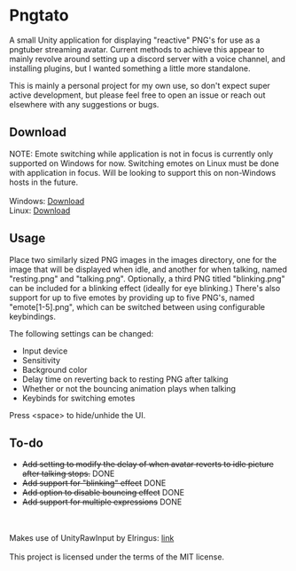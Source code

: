 
# Pngtato
 
A small Unity application for displaying "reactive" PNG's for use as a pngtuber streaming avatar.  Current methods to achieve this appear to mainly revolve around setting up a discord server with a voice channel, and installing plugins, but I wanted something a little more standalone.

This is mainly a personal project for my own use, so don't expect super active development, but please feel free to open an issue or reach out elsewhere with any suggestions or bugs.
## Download
NOTE: Emote switching while application is not in focus is currently only supported on Windows for now.  Switching emotes on Linux must be done with application in focus.  Will be looking to support this on non-Windows hosts in the future.
\
\
Windows: [Download](https://github.com/riloh/Pngtato/raw/main/finalBuild/build_win.zip)  
Linux: [Download](https://github.com/riloh/Pngtato/raw/main/finalBuild/build_linux.zip)  

## Usage

Place two similarly sized PNG images in the images directory, one for the image that will be displayed when idle, and another for when talking, named "resting.png" and "talking.png".  Optionally, a third PNG titled "blinking.png" can be included for a blinking effect (ideally for eye blinking.)  There's also support for up to five emotes by providing up to five PNG's, named "emote\[1-5\].png", which can be switched between using configurable keybindings.

The following settings can be changed:

- Input device
- Sensitivity
- Background color
- Delay time on reverting back to resting PNG after talking
- Whether or not the bouncing animation plays when talking
- Keybinds for switching emotes

Press \<space\> to hide/unhide the UI.
## To-do

- ~~Add setting to modify the delay of when avatar reverts to idle picture after talking stops.~~ DONE
- ~~Add support for "blinking" effect~~ DONE
- ~~Add option to disable bouncing effect~~ DONE
- ~~Add support for multiple expressions~~ DONE


\
\
Makes use of UnityRawInput by Elringus: [link](https://github.com/Elringus/UnityRawInput)
\
\
This project is licensed under the terms of the MIT license.